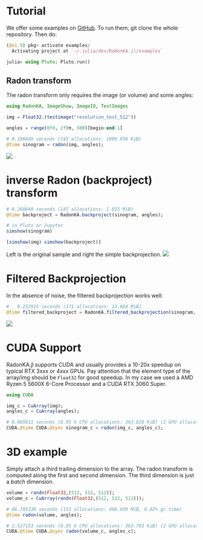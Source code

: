 # Tutorial

We offer some examples on [GitHub](https://github.com/roflmaostc/RadonKA.jl/tree/main/examples). 
To run them, git clone the whole repository.
Then do:
```julia
(@v1.9) pkg> activate examples/
  Activating project at `~/.julia/dev/RadonKA.jl/examples`

julia> using Pluto; Pluto.run()
```

## Radon transform
The radon transform only requires the image (or volume) and some angles:
```julia
using RadonKA, ImageShow, ImageIO, TestImages

img = Float32.(testimage("resolution_test_512"))

angles = range(0f0, 2f0π, 500)[begin:end-1]

# 0.196049 seconds (145 allocations: 1009.938 KiB)
@time sinogram = radon(img, angles);
```
![](../assets/sinogram.png)

# inverse Radon (backproject) transform
```julia
# 0.268649 seconds (147 allocations: 1.015 MiB)
@time backproject = RadonKA.backproject(sinogram, angles);

# in Pluto or Jupyter
simshow(sinogram)

[simshow(img) simshow(backproject)]
```
Left is the original sample and right the simple backprojection.
![](../assets/sample_backproject.png)


# Filtered Backprojection
In the absence of noise, the filtered backprojection works well:
```julia
#   0.252915 seconds (171 allocations: 13.664 MiB)
@time filtered_backproject = RadonKA.filtered_backprojection(sinogram, angles);
```
![](../assets/filtered.png)


# CUDA Support
RadonKA.jl supports CUDA and usually provides a 10-20x speedup on typical RTX 3xxx or 4xxx GPUs.
Pay attention that the element type of the array/img should be `Float32` for good speedup.
In my case we used a AMD Ryzen 5 5600X 6-Core Processor and a CUDA RTX 3060 Super.
```julia
using CUDA

img_c = CuArray(img);
angles_c = CuArray(angles);

# 0.005611 seconds (8.95 k CPU allocations: 363.828 KiB) (2 GPU allocations: 998.047 KiB, 0.26% memmgmt time)
CUDA.@time CUDA.@sync sinogram_c = radon(img_c, angles_c);
```


# 3D example
Simply attach a third trailing dimension to the array. The radon transform is computed along the first and second dimension.
The third dimension is just a *batch* dimension.
```julia
volume = randn(Float32,(512, 512, 512));
volume_c = CuArray(randn(Float32,(512, 512, 512)));

# 86.795338 seconds (153 allocations: 498.039 MiB, 0.02% gc time)
@time radon(volume, angles);

# 2.527153 seconds (8.95 k CPU allocations: 363.703 KiB) (2 GPU allocations: 498.027 MiB, 0.06% memmgmt time)
CUDA.@time CUDA.@sync radon(volume_c, angles_c);
```
